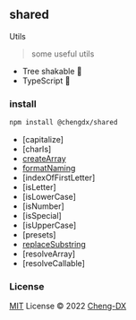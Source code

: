 ## shared
Utils
> some useful utils
- Tree shakable 🌲
- TypeScript 🦕

### install
```sh
npm install @chengdx/shared
```

<!-- FUNCTIONS START -->
- [capitalize]
- [charIs]
- [createArray](src/create-array/index.md)
- [formatNaming](src/format-naming/index.md)
- [indexOfFirstLetter]
- [isLetter]
- [isLowerCase]
- [isNumber]
- [isSpecial]
- [isUpperCase]
- [presets]
- [replaceSubstring](src/replace-substring/index.md)
- [resolveArray]
- [resolveCallable]
<!-- FUNCTIONS END -->

### License
[MIT](./LICENSE) License © 2022 [Cheng-DX](https://github.com/Cheng-DX)
